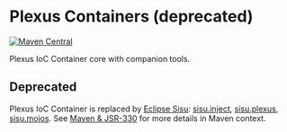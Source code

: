 Plexus Containers (deprecated)
============

[![Maven Central](https://img.shields.io/maven-central/v/org.codehaus.plexus/plexus-containers.svg?label=Maven%20Central)](https://search.maven.org/artifact/org.codehaus.plexus/plexus-containers)

Plexus IoC Container core with companion tools.

## Deprecated

Plexus IoC Container is replaced by [Eclipse Sisu](https://www.eclipse.org/sisu/): [sisu.inject](https://github.com/eclipse/sisu.inject), [sisu.plexus](https://github.com/eclipse/sisu.plexus), [sisu.mojos](https://github.com/eclipse/sisu.mojos/). See [Maven & JSR-330](https://maven.apache.org/maven-jsr330.html) for more details in Maven context.

